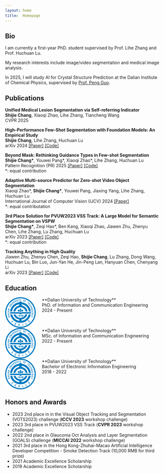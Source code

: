 ```yaml
---
layout: home
title:  Homepage
---
```


## Bio
I am currently a first-year PhD. student supervised by Prof. Lihe Zhang and Prof. Huchuan Lu.

My research interests include image/video segmentation and medical image analysis.

In 2025, I will study AI for Crystal Structure Prediction at the Dalian Institute of Chemical Physics, supervised by [Prof. Peng Guo](https://www.x-mol.com/groups/guo_peng/people/35248).

## Publications

**Unified Medical Lesion Segmentation via Self-referring Indicator**<br />
**Shijie Chang**, Xiaoqi Zhao, Lihe Zhang, Tiancheng Wang<br />
CVPR 2025<br />

**High-Performance Few-Shot Segmentation with Foundation Models: An Empirical Study**<br />
**Shijie Chang**, Lihe Zhang, Huchuan Lu<br />
arXiv 2024 [[Paper]](https://arxiv.org/pdf/2409.06305) [[Code]](https://github.com/DUT-CSJ/FoundationFSS)<br />

**Beyond Mask: Rethinking Guidance Types in Few-shot Segmentation**<br />
**Shijie Chang\***, Youwei Pang\*, Xiaoqi Zhao\*, Lihe Zhang, Huchuan Lu<br />
Pattern Recognition (PR) 2025 [[Paper]](https://www.sciencedirect.com/science/article/pii/S003132032500295X) [[Code]](https://github.com/DUT-CSJ/PR-UniFSS)<br /> \*: equal contribution

**Adaptive Multi-source Predictor for Zero-shot Video Object Segmentation**<br />
Xiaoqi Zhao\*, **Shijie Chang\***, Youwei Pang, Jiaxing Yang, Lihe Zhang, Huchuan Lu<br />
International Journal of Computer Vision (IJCV) 2024 [[Paper]](https://link.springer.com/article/10.1007/s11263-024-02024-8)<br /> \*: equal contributation

**3rd Place Solution for PVUW2023 VSS Track: A Large Model for Semantic Segmentation on VSPW**<br />
**Shijie Chang\***, Zeqi Hao\*, Ben Kang, Xiaoqi Zhao, Jiawen Zhu, Zhenyu Chen, Lihe Zhang, Lu Zhang, Huchuan Lu<br />
arXiv 2023 [[Paper]](https://arxiv.org/pdf/2306.02291.pdf) [[Code]](https://github.com/DUT-CSJ/PVUW2023-VSS-3rd)<br />
\*: equal contribution

**Tracking Anything in High Quality**<br />
Jiawen Zhu, Zhenyu Chen, Zeqi Hao, **Shijie Chang**, Lu Zhang, Dong Wang, Huchuan Lu, Bin Luo, Jun-Yan He, Jin-Peng Lan, Hanyuan Chen, Chenyang Li<br />
arXiv 2023 [[Paper]](https://arxiv.org/pdf/2307.13974) [[Code]](https://github.com/jiawen-zhu/HQTrack)<br />


## Education
<img style="float:left;padding-right:20px;" width="100" src="/assets/orgs/dut.png">
**Dalian University of Technology**<br />
PhD. of Information and Communication Engineering<br />
2024 - Present<br style="clear:both" />

<img style="float:left;padding-right:20px;" width="100" src="/assets/orgs/dut.png">
**Dalian University of Technology**<br />
MSc. of Information and Communication Engineering<br />
2022 - Present<br style="clear:both" />

<img style="float:left;padding-right:20px;" width="100" src="/assets/orgs/dut.png">
**Dalian University of Technology**<br />
Bachelor of Electronic Information Engineering<br />
2018 - 2022<br style="clear:both" />

## Honors and Awards
* 2023 2nd place in in the Visual Object Tracking and Segmentation (VOTS2023) challenge (**ICCV 2023** workshop challenge)
* 2023 3rd place in PVUW2023 VSS Track (**CVPR 2023** workshop challenge)
* 2022 2nd place in Glaucoma Oct Analysis and Layer Segmentation (GOALS) challenge (**MICCAI 2022** workshop challenge)
* 2021 3rd place in the Hong Kong-Zhuhai-Macao Artificial Intelligence Developer Competition - Smoke Detection Track (10,000 RMB for third prize)
* 2021 Academic Excellence Scholarship
* 2019 Academic Excellence Scholarship
